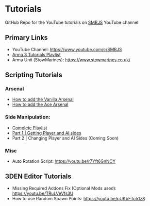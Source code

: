 # Tutorials
GitHub Repo for the YouTube tutorials on [SMBJS](https://www.youtube.com/c/SMBJS) YouTube channel

## Primary Links
- YouTube Channel: https://www.youtube.com/c/SMBJS  
- [Arma 3 Tutorials Playlist](https://bit.ly/3OwHYSL)  
- Arma Unit (StowMarines): https://www.stowmarines.co.uk/

## Scripting Tutorials
### Arsenal
- [How to add the Vanilla Arsenal](https://youtu.be/z3uovS-gYNY)
- [How to add the Ace Arsenal](https://youtu.be/OFxozTL8YJI)  

### Side Manipulation:
- [Complete Playlist](https://bit.ly/3NjTZK6)
- [Part 1 | Getting Player and AI sides](https://youtu.be/nweJW6T0sw8)  
- Part 2 | Changing Player and AI Sides (Coming Soon)

### Misc
- Auto Rotation Script: https://youtu.be/r7Yft6GnNCY

## 3DEN Editor Tutorials
- Missing Required Addons Fix (Optional Mods used): https://youtu.be/TRuLVeVfs3U
- How to use Random Spawn Points: https://youtu.be/pUKbFTo51z8
